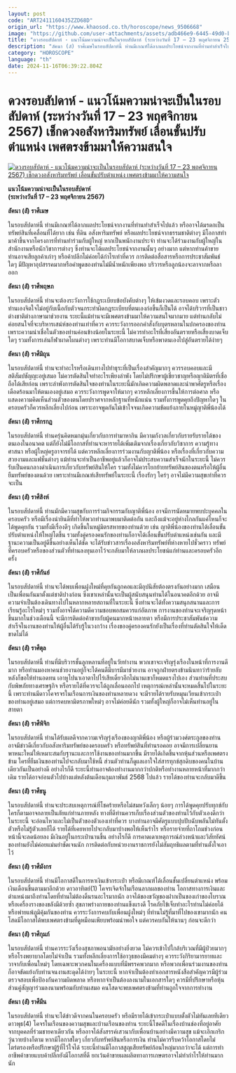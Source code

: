 ```yaml
---
layout: post
code: "ART2411160435ZZD68D"
origin_url: "https://www.khaosod.co.th/horoscope/news_9506668"
image: "https://github.com/user-attachments/assets/adb466e9-6445-49d0-b1ba-d98dfd478580"
title: "ดวงรอบสัปดาห์ - แนวโน้มความน่าจะเป็นในรอบสัปดาห์ (ระหว่างวันที่ 17 – 23 พฤศจิกายน 2567) เช็กดวงอสังหาริมทรัพย์ เลื่อนขั้นปรับตำแหน่ง เพศตรงข้ามมาให้ความสนใจ"
description: "ลัคนา (ลั) ราศีเมษในรอบสัปดาห์นี้ ท่านมีเกณฑ์ได้ลาภผลประโยชน์จากงานที่ท่านทำสำเร็จไปแล้ว หรืออาจได้มรดกเป็นทรัพย์สินที่เคลื่อนที่ได้ยาก เช่น ที่ดิน"
category: "HOROSCOPE"
language: "th"
date: 2024-11-16T06:39:22.804Z
---
```


# ดวงรอบสัปดาห์ - แนวโน้มความน่าจะเป็นในรอบสัปดาห์ (ระหว่างวันที่ 17 – 23 พฤศจิกายน 2567) เช็กดวงอสังหาริมทรัพย์ เลื่อนขั้นปรับตำแหน่ง เพศตรงข้ามมาให้ความสนใจ

[![ดวงรอบสัปดาห์ - แนวโน้มความน่าจะเป็นในรอบสัปดาห์ (ระหว่างวันที่ 17 – 23 พฤศจิกายน 2567) เช็กดวงอสังหาริมทรัพย์ เลื่อนขั้นปรับตำแหน่ง เพศตรงข้ามมาให้ความสนใจ](https://www.khaosod.co.th/wpapp/uploads/2024/11/ddd-4.jpg "ดวงรอบสัปดาห์ - แนวโน้มความน่าจะเป็นในรอบสัปดาห์ (ระหว่างวันที่ 17 – 23 พฤศจิกายน 2567) เช็กดวงอสังหาริมทรัพย์ เลื่อนขั้นปรับตำแหน่ง เพศตรงข้ามมาให้ความสนใจ")](https://www.khaosod.co.th/wpapp/uploads/2024/11/ddd-4.jpg)

**แนวโน้มความน่าจะเป็นในรอบสัปดาห์**  
**(ระหว่างวันที่ 17 – 23 พฤศจิกายน 2567)**

**ลัคนา (ลั) ราศีเมษ**

ในรอบสัปดาห์นี้ ท่านมีเกณฑ์ได้ลาภผลประโยชน์จากงานที่ท่านทำสำเร็จไปแล้ว หรืออาจได้มรดกเป็นทรัพย์สินที่เคลื่อนที่ได้ยาก เช่น ที่ดิน อสังหาริมทรัพย์ หรือผลประโยชน์จากธรรมชาติต่างๆ มีโอกาสทำมาค้าขึ้นจากโครงการที่ท่านทำร่วมกับผู้ใหญ่ หากเป็นพนักงานประจำ ท่านจะได้ร่วมงานกับผู้ใหญ่ในสำนักงานหรือนักวิชาการต่างๆ ซึ่งท่านจะได้ผลประโยชน์จากงานนั้นๆ อย่างมาก แต่หากท่านค้าขาย ท่านอาจเสียลูกค้าเก่าๆ หรือค้าปลีกไม่ค่อยได้กำไรเท่าที่ควร การติดต่อสื่อสารหรือการประชาสัมพันธ์ใดๆ มีปัญหาอุปสรรคมากหรือคำพูดของท่านไม่มีน้ำหนักเพียงพอ บริวารหรือลูกน้องจะลาจากหรือลาออก

**ลัคนา (ลั) ราศีพฤษภ**

ในรอบสัปดาห์นี้ ท่านจะต้องระวังการใช้กฎระเบียบข้อบังคับต่างๆ ให้เข้มงวดและรอบคอบ เพราะตัวท่านเองจิตใจไม่อยู่กับเนื้อกับตัวจนกระทำผิดกฎระเบียบที่ตนเองก่อขึ้นก็เป็นได้ อาจได้บริวารที่เป็นชาวต่างชาติต่างภาษามาช่วยงาน ระยะนี้แม้ท่านจะมีเพศตรงข้ามมาให้ความสนใจมากมาย แต่ท่านกลับไม่ค่อยสนใจที่จะบริหารเสน่ห์ของท่านเท่าที่ควร ควรระวังการออกคำสั่งกับบุตรหลานในปกครองของท่าน เพราะความน่าเชื่อในตัวของท่านค่อนข้างน้อยในระยะนี้ ไม่ควรทำอะไรที่เสี่ยงอันตรายหรือเสี่ยงบาดเจ็บใดๆ รวมทั้งการเล่นกีฬาผาดโผนต่างๆ เพราะท่านมีโอกาสบาดเจ็บหรือพาตนเองไปสู่อันตรายได้ง่ายๆ

**ลัคนา (ลั) ราศีมิถุน**

ในรอบสัปดาห์นี้ ท่านจะทำอะไรหรือเดินทางไปทำธุระที่เป็นเรื่องสำคัญมากๆ ควรรอบคอบและมีสติสัมปชัญญะอยู่เสมอ ไม่ควรตัดสินใจทำอะไรเพียงลำพัง โดยไม่ปรึกษาผู้เชี่ยวชาญหรือญาติมิตรที่เชื่อถือได้เสียก่อน เพราะลำพังการตัดสินใจของท่านในระยะนี้มักเกิดความผิดพลาดและนำพาศัตรูหรือเรื่องเดือดร้อนมาให้ตนเองอยู่เสมอ ควรระวังการพูดจาให้มากๆ ควรหลีกเลี่ยงการขึ้นให้การต่อศาล หรือแสดงความคิดเห็นส่วนตัวของตนโดยปราศจากหลักฐานที่หนักแน่น รวมทั้งการพูดคุยถึงปัญหาใดๆ ในครอบครัวก็ควรหลีกเลี่ยงไปก่อน เพราะอาจพูดกันไม่เข้าใจจนเกิดความขัดแย้งภายในหมู่ญาติพี่น้องได้

**ลัคนา (ลั) ราศีกรกฎ**

ในรอบสัปดาห์นี้ ท่านครุ่นคิดหมกมุ่นเกี่ยวกับการทำมาหากิน มีความกังวลเกี่ยวกับรายรับรายได้ของตนเองในอนาคต แต่ก็ยังไม่มีโอกาสที่ท่านจะหารายได้เพิ่มเติมจากเรื่องเกี่ยวกับวิชาการ ความรู้ทางศาสนา หรือผู้ใหญ่ครูอาจารย์ได้ แต่ควรหลีกเลี่ยงการร่วมงานกับญาติพี่น้อง หรือเรื่องที่เกี่ยวกับความสวยงามและแฟชั่นต่างๆ แม้ท่านจะทำเป็นอาชีพอยู่แล้วก็อาจไม่ประสบความสำเร็จนักในระยะนี้ ไม่ควรรับเป็นคนกลางดำเนินการเกี่ยวกับทรัพย์สินให้ใคร รวมทั้งไม่ควรโยกย้ายทรัพย์สินของตนหรือให้ผู้อื่นยืมทรัพย์ของตนด้วย เพราะท่านมีเกณฑ์เสียทรัพย์ในระยะนี้ เรื่องรักๆ ใคร่ๆ อาจไม่มีความสุขเท่าที่ควรจะเป็น

**ลัคนา (ลั) ราศีสิงห์**

ในรอบสัปดาห์นี้ ท่านมักมีความสุขกับการร่วมกิจกรรมกับญาติพี่น้อง อาจมีการนัดหมายพบปะบุคคลในครอบครัว หรือมีเรื่องน่ายินดีที่ทำให้พวกท่านมาพบมาติดต่อกัน และถึงแม้จะอยู่ห่างไกลกันแค่ไหนก็จะได้พูดคุยกัน รวมทั้งมีเรื่องดีๆ เกิดขึ้นในหมู่มิตรสหายของท่านด้วย เช่น ญาติพี่น้องของท่านได้เลื่อนขั้นปรับตำแหน่งให้ใหญ่โตขึ้น รวมทั้งคู่ครองคนรักของท่านก็อาจได้เลื่อนขั้นปรับตำแหน่งเช่นกัน และมีฐานะความเป็นอยู่ดีขึ้นอย่างเห็นได้ชัด จะได้รับข่าวสารเรื่องอสังหาริมทรัพย์ที่ห่างหายไปชั่วคราว ทรัพย์ที่ครอบครัวหรือของส่วนตัวที่ท่านลงทุนเอาไว้จะกลับมาให้ลาภผลประโยชน์แก่ท่านและครอบครัวอีกครั้ง

**ลัคนา (ลั) ราศีกันย์**

ในรอบสัปดาห์นี้ ท่านจะได้พบเพื่อนฝูงใหม่ที่คุยกันถูกคอและมีอุปนิสัยต้องตรงกันอย่างมาก เสมือนเป็นเพื่อนกันมาตั้งแต่ชาติปางก่อน ซึ่งเขาเหล่านั้นจะเป็นผู้สนับสนุนท่านได้ในอนาคตอีกด้วย อาจมีความจำเป็นต้องเดินทางไปในหลากหลายสถานที่ในระยะนี้ ซึ่งท่านจะได้ทั้งความสนุกสนานและการเรียนรู้อะไรใหม่ๆ รวมทั้งอาจได้ความดีความชอบพอสมควรแก่อัตภาพ การงานของท่านจะเจริญรุดหน้าขึ้นมากในช่วงเดือนนี้ จะมีการติดต่อค้าขายกับผู้คนมากหน้าหลายตา หรือมีการประชาสัมพันธ์ความสำเร็จในงานของท่านให้ผู้อื่นได้รับรู้ในวงกว้าง เรื่องของคู่ครองคนรักยังเป็นเรื่องที่ท่านตัดสินใจให้เด็ดขาดไม่ได้

**ลัคนา (ลั) ราศีตุล**

ในรอบสัปดาห์นี้ ท่านที่มีบริวารชั้นลูกหลานที่อยู่ในวัยทำงาน พวกเขาจะเจริญรุ่งเรืองในหน้าที่การงานดีมาก หรือท่านมองหาคนช่วยงานอยู่ก็จะได้คนดีมีบารมีมาช่วยงาน อาจถูกฝ่ายตรงข้ามนินทาว่าร้ายลับหลังก็ขอให้ท่านอดทน เอาหูไปนาเอาตาไปไร่เสียเดี๋ยวอีกไม่นานเขาก็หมดแรงไปเอง ส่วนท่านที่ประสบกับพิษภัยทางเศรษฐกิจ หรือรายได้ที่ควรจะได้ถูกเลื่อนออกไป เหตุการณ์เหล่านั้นจะหมดสิ้นไปในระยะนี้ เพราะท่านมีดาวโคจรจรในเรือนการเงินของท่านหลายดวง จะมีรายได้รายรับหมุนเวียนเข้ากระเป๋าของท่านอยู่เสมอ แต่การคบหามิตรภาพใหม่ๆ อาจไม่ค่อยดีนัก รวมทั้งผู้ใหญ่ก็อาจไม่เห็นท่านอยู่ในสายตา

**ลัคนา (ลั) ราศีพิจิก**

ในรอบสัปดาห์นี้ ท่านได้รับผลดีจากความเจริญรุ่งเรืองของญาติพี่น้อง หรือผู้ร่วมวงศ์ตระกูลของท่าน อาจมีข่าวดีเกี่ยวกับอสังหาริมทรัพย์ของครอบครัว หรือทรัพย์สินที่ท่านรอคอย อาจมีการเปลี่ยนยานพาหนะใหม่ให้เหมาะสมกับฐานะและการใช้งานของท่านมากขึ้น มีรายได้เกิดขึ้นจากหุ้นส่วนหรือเพศตรงข้าม ใครที่ยืมเงินของท่านไปจะกลับมาใช้หนี้ ส่วนตัวท่านก็ดูแลเอาใจใส่สารทุกข์สุกดิบของคนในบ้านเดียวกันเป็นอย่างดี อย่างไรก็ดี ระยะนี้ท่านอาจต้องทำงานมากกว่าปกติหรือทำงานหลายหน้าที่มากกว่าเดิม รายได้อาจอ่อนตัวไปบ้างแต่หลังต้นเดือนกุมภาพันธ์ 2568 ไปแล้ว รายได้ของท่านจะกลับมาดีขึ้น

**ลัคนา (ลั) ราศีธนู**

ในรอบสัปดาห์นี้ ท่านจะประสบเหตุการณ์ที่โชคร้ายหรือไม่สมหวังเล็กๆ น้อยๆ การได้พูดคุยปรับทุกข์กับใครก็ตามอาจกลายเป็นภัยแก่ท่านภายหลัง ทางที่ดีท่านควรเก็บเรื่องส่วนตัวของท่านไว้กับตัวเองดีกว่าในระยะนี้ จะอ่อนไหวและไม่เป็นตัวของตัวเองเท่าที่ควร บางท่านอาจมีศัตรูแบบปุบปับฉับพลันไม่ทันตั้งตัวหรือไม่รู้ตัวเลยก็ได้ รายได้ที่เคยหายไปจะกลับมาบ้างพอให้เห็นรำไร หรือรายจ่ายที่ถาโถมช่วงก่อนหน้านี้จะลดน้อยลง มีเงินอยู่ในกระเป๋านานขึ้น อย่างไรก็ดี การคาดเดาเหตุการณ์ล่วงหน้าและวิสัยทัศน์ของท่านยังไม่ค่อยแม่นยำชัดเจนนัก การติดต่อกับหน่วยงานราชการยังไม่สัมฤทธิผลตามที่ท่านตั้งใจเอาไว้

**ลัคนา (ลั) ราศีมังกร**

ในรอบสัปดาห์นี้ ท่านมีโอกาสดีในการหาเงินเข้ากระเป๋า หรือมีเกณฑ์ได้เลื่อนชั้นเปลี่ยนตำแหน่ง พร้อมเงินเดือนขึ้นตามมาอีกด้วย ดาวอาทิตย์(1) โคจรเจิดจ้าในเรือนลาภผลของท่าน โอกาสทางการเงินและตำแหน่งมาถึงท่านโดยที่ท่านไม่ต้องดิ้นรนอะไรมากนัก อาจได้ของขวัญของฝากเป็นของเก่าของโบราณ หรือเครื่องรางของขลังมีด้วยซ้ำ สุขภาพร่างกายของท่านแข็งแรงดี โรคภัยไข้เจ็บทำอะไรท่านไม่ค่อยได้ หรือพ่ายแพ้ภูมิคุ้มกันของท่าน ควรระวังการคบกับเพื่อนฝูงใหม่ๆ ที่ท่านไม่รู้ที่มาที่ไปของเขามากนัก คนโสดมีโอกาสได้พบเพศตรงข้ามที่ดูหมือนเพียบพร้อมน่าพอใจ แต่ควรคบกันให้นานๆ ก่อนจะดีกว่า

**ลัคนา (ลั) ราศีกุมภ์**

ในรอบสัปดาห์นี้ ท่านควรระวังเรื่องสุขภาพอนามัยอย่างยิ่งยวด ไม่ควรเข้าไปใกล้บริเวณที่มีผู้ป่วยมากๆ หรือโรงพยาบาลโดยไม่จำเป็น รวมทั้งหลีกเลี่ยงการใช้อาวุธของมีคมต่างๆ ควรระวังกิริยามารยาทและวาจากับเพื่อนใหม่ๆ โดยเฉพาะพวกคนในเครื่องแบบที่มีพรรคพวกมาก หรือพวกเพื่อนร่วมงานของท่านก็อาจขัดแย้งกับท่านจนงานสะดุดได้ง่ายๆ ในระยะนี้ หากจำเป็นต้องทำเอกสารหนังสือสำคัญควรมีผู้ร่วมตรวจสอบเพื่อป้องกันความผิดพลาด หรือหากจำเป็นต้องลงนามในเอกสารใดๆ ควรมีที่ปรึกษาหรือหุ้นส่วนคู่สัญญาร่วมลงนามพร้อมกับท่านเสมอ คนโสดจะพบเพศตรงข้ามที่ท่านถูกใจจากการทำงาน

**ลัคนา (ลั) ราศีมีน**

ในรอบสัปดาห์นี้ ท่านจะได้ข่าวดีจากคนในครอบครัว หรือมีรายได้เข้ากระเป๋าแบบตั้งตัวไม่ทันเลยทีเดียว ดาวพุธ(4) โคจรในเรือนของความสุขและบ้านเรือนของท่าน ระยะนี้โชคดีในเรื่องบ้านช่องที่อยู่อาศัยจากบุคคลที่ร่วมชายคาเดียวกัน หรืออาจได้สังสรรค์เสวนากับเพื่อนบ้านอย่างมีความสุข แม้จะเอิกเกริกวุ่นวายบ้างก็ตาม หากมีโอกาสใดๆ เกี่ยวกับทรัพย์สินหรือการเงิน ท่านไม่ควรรีบคว้าโอกาสโดยไม่ไตร่ตรองหรือปรึกษาผู้รู้ที่ไว้ใจได้ ระยะนี้ท่านมีโอกาสสูญเสียทรัพย์ก้อนใหญ่มากกว่าจะได้ แต่การทำอาชีพค้าขายแบบค้าปลีกยังมีโอกาสที่ดี ยกเว้นค้าขายผลผลิตทางการเกษตรอาจไม่ทำกำไรให้ท่านมากนัก